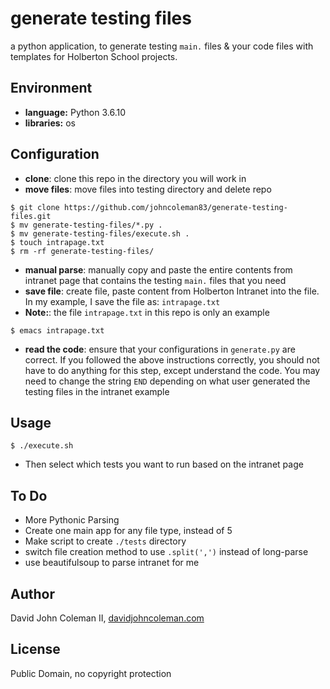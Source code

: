 # generate testing files

a python application, to generate testing `main.` files & your code files with
templates for Holberton School projects.

## Environment

  * __language:__ Python 3.6.10
  * __libraries:__ os

## Configuration

* __clone__: clone this repo in the directory you will work in
* __move files__: move files into testing directory and delete repo

```
$ git clone https://github.com/johncoleman83/generate-testing-files.git
$ mv generate-testing-files/*.py .
$ mv generate-testing-files/execute.sh .
$ touch intrapage.txt
$ rm -rf generate-testing-files/
```

* __manual parse__: manually copy and paste the entire contents from intranet
  page that contains the testing `main.` files that you need
* __save file__: create file, paste content from Holberton Intranet into the
  file. In my example, I save the file as: `intrapage.txt`
* __Note:__: the file `intrapage.txt` in this repo is only an example

```
$ emacs intrapage.txt
```

* __read the code__: ensure that your configurations in `generate.py` are
  correct.  If you followed the above instructions correctly, you should not
  have to do anything for this step, except understand the code.  You may need
  to change the string `END` depending on what user generated the testing files
  in the intranet example

## Usage

```
$ ./execute.sh
```

* Then select which tests you want to run based on the intranet page

## To Do

* More Pythonic Parsing
* Create one main app for any file type, instead of 5
* Make script to create `./tests` directory
* switch file creation method to use `.split(',')` instead of long-parse
* use beautifulsoup to parse intranet for me

## Author

David John Coleman II, [davidjohncoleman.com](http://www.davidjohncoleman.com/)

## License

Public Domain, no copyright protection
